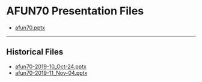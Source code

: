 <!--
This is a machine generated file, and should not be edited, as it will be overwritten with future updates.
-->

# AFUN70 Presentation Files

- [afun70.pptx](https://globaleventcdn.blob.core.windows.net/assets/afun/afun70/afun70.pptx)
---
## Historical Files
- [afun70-2019-10_Oct-24.pptx](https://globaleventcdn.blob.core.windows.net/assets/afun/afun70/afun70-2019-10_Oct-24.pptx)
- [afun70-2019-11_Nov-04.pptx](https://globaleventcdn.blob.core.windows.net/assets/afun/afun70/afun70-2019-11_Nov-04.pptx)


